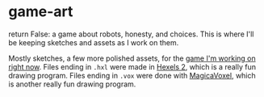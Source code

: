 # game-art
return False: a game about robots, honesty, and choices. This is where I'll be keeping sketches and assets as I work on them.

Mostly sketches, a few more polished assets, for the [game I'm working on right now](https://github.com/jackmakesthings/game-dev/). Files ending in `.hxl` were made in [Hexels 2](https://www.marmoset.co/hexels), which is a really fun drawing program. Files ending in `.vox` were done with [MagicaVoxel](https://ephtracy.github.io), which is another really fun drawing program.
